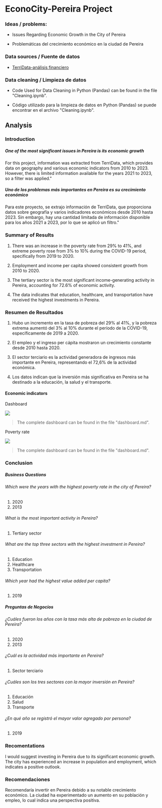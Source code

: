 # EconoCity-Pereira Project

### Ideas / problems:

- Issues Regarding Economic Growth in the City of Pereira

- Problemáticas del crecimiento económico en la ciudad de Pereira

### Data sources / Fuente de datos 
 
 - [TerriData-análisis financiero](https://terridata.dnp.gov.co/index-app.html#/descargas "TerriData-análisis financiero")
 
### Data cleaning / Limpieza de datos

- Code Used for Data Cleaning in Python (Pandas) can be found in the file "Cleaning.ipynb".

- Código utilizado para la limpieza de datos en Python (Pandas) se puede encontrar en el archivo "Cleaning.ipynb".

## Analysis

### Introduction

##### One of the most significant issues in Pereira is its economic growth 

For this project, information was extracted from TerriData, which provides data on geography and various economic indicators from 2010 to 2023. However, there is limited information available for the years 2021 to 2023, so a filter was applied."



##### Uno de los problemas más importantes en Pereira es su crecimiento económico 

Para este proyecto, se extrajo información de TerriData, que proporciona datos sobre geografía y varios indicadores económicos desde 2010 hasta 2023. Sin embargo, hay una cantidad limitada de información disponible para los años 2021 a 2023, por lo que se aplicó un filtro."

### Summary of Results

1. There was an increase in the poverty rate from 29% to 41%, and extreme poverty rose from 3% to 10% during the COVID-19 period, specifically from 2019 to 2020.

2. Employment and income per capita showed consistent growth from 2010 to 2020.

3. The tertiary sector is the most significant income-generating activity in Pereira, accounting for 72.6% of economic activity.

4. The data indicates that education, healthcare, and transportation have received the highest investments in Pereira.


###  Resumen de Resultados

1. Hubo un incremento en la tasa de pobreza del 29% al 41%, y la pobreza extrema aumentó del 3% al 10% durante el período de la COVID-19, específicamente de 2019 a 2020.

2. El empleo y el ingreso per cápita mostraron un crecimiento constante desde 2010 hasta 2020.

3. El sector terciario es la actividad generadora de ingresos más importante en Pereira, representando el 72,6% de la actividad económica.

4. Los datos indican que la inversión más significativa en Pereira se ha destinado a la educación, la salud y el transporte.

#### Economic indicators

Dashboard 

![](https://i.imgur.com/pzE0cjE.png[/img])

> The complete dashboard can be found in the file "dashboard.md".

Poverty rate

![](https://i.imgur.com/ls3g3m1.png[/img])

> The complete dashboard can be found in the file "dashboard.md".

### Conclusion 

##### Business Questions

###### Which were the years with the highest poverty rate in the city of Pereira?

1.  2020
2. 2013

###### What is the most important activity in Pereira?

1. Tertiary sector

###### What are the top three sectors with the highest investment in Pereira?

1. Education
2. Healthcare
3. Transportation

###### Which year had the highest value added per capita?

1. 2019

##### Preguntas de Negocios

###### ¿Cuáles fueron los años con la tasa más alta de pobreza en la ciudad de Pereira?

1. 2020
2. 2013

###### ¿Cuál es la actividad más importante en Pereira?

1. Sector terciario

###### ¿Cuáles son los tres sectores con la mayor inversión en Pereira?

1. Educación
2. Salud
3. Transporte

###### ¿En qué año se registró el mayor valor agregado por persona?

1. 2019

### Recomentations 

I would suggest investing in Pereira due to its significant economic growth. The city has experienced an increase in population and employment, which indicates a positive outlook.


### Recomendaciones

Recomendaría invertir en Pereira debido a su notable crecimiento económico. La ciudad ha experimentado un aumento en su población y empleo, lo cual indica una perspectiva positiva.

 



